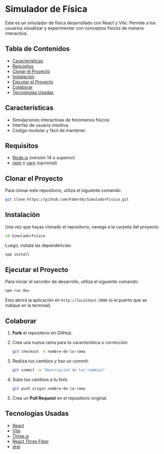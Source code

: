 # Simulador de Física

Este es un simulador de física desarrollado con React y Vite. Permite a los usuarios visualizar y experimentar con conceptos físicos de manera interactiva.

## Tabla de Contenidos

- [Características](#características)
- [Requisitos](#requisitos)
- [Clonar el Proyecto](#clonar-el-proyecto)
- [Instalación](#instalación)
- [Ejecutar el Proyecto](#ejecutar-el-proyecto)
- [Colaborar](#colaborar)
- [Tecnologías Usadas](#tecnologías-usadas)

## Características

- Simulaciones interactivas de fenómenos físicos.
- Interfaz de usuario intuitiva.
- Código modular y fácil de mantener.

## Requisitos

- [Node.js](https://nodejs.org/) (versión 14 o superior)
- [npm](https://www.npmjs.com/) o [yarn](https://yarnpkg.com/) (opcional)

## Clonar el Proyecto

Para clonar este repositorio, utiliza el siguiente comando:

```bash
git clone https://github.com/FaberGG/SimuladorFisica.git
```

## Instalación

Una vez que hayas clonado el repositorio, navega a la carpeta del proyecto:

```bash
cd SimuladorFisica
```

Luego, instala las dependencias:

```bash
npm install
```

## Ejecutar el Proyecto

Para iniciar el servidor de desarrollo, utiliza el siguiente comando:

```bash
npm run dev
```

Esto abrirá la aplicación en `http://localhost:3000` (o el puerto que se indique en la terminal).

## Colaborar

1. **Fork** el repositorio en GitHub.
2. Crea una nueva rama para tu característica o corrección:
    
    ```bash
    git checkout -b nombre-de-la-rama
    ```
    
3. Realiza tus cambios y haz un commit:
    
    ```bash
    git commit -m "Descripción de los cambios"
    ```
    
4. Sube tus cambios a tu fork:
    
    ```bash
    git push origin nombre-de-la-rama
    ```
    
5. Crea un **Pull Request** en el repositorio original.

## Tecnologías Usadas

- [React](https://reactjs.org/)
- [Vite](https://vitejs.dev/)
- [Three.js](https://threejs.org/)
- [React Three Fiber](https://github.com/utsuboco/react-three-fiber)
- [drei](https://github.com/pmndrs/drei)
